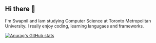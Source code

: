 ## Hi there 👋

I'm Swapnil and Iam studying Computer Science at Toronto Metropolitan University. I really enjoy coding, learning langugaes and frameworks.

[![Anurag's GitHub stats](https://github-readme-stats.vercel.app/api?username=SwapnilDass)](https://github.com/anuraghazra/github-readme-stats)
